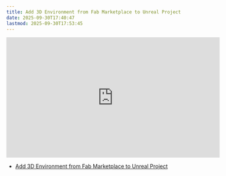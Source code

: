 ```yaml
---
title: Add 3D Environment from Fab Marketplace to Unreal Project
date: 2025-09-30T17:40:47
lastmod: 2025-09-30T17:53:45
---
```


<div class="video-grid">

<div class="iframe-16-9-container">
<iframe class="youTubeIframe" width="560" height="315" src="https://www.youtube.com/embed/GGUukL33ozs?rel=0" title="YouTube video player" frameborder="0" allow="accelerometer; autoplay; clipboard-write; encrypted-media; gyroscope; picture-in-picture; web-share" referrerpolicy="strict-origin-when-cross-origin" allowfullscreen></iframe>

</div>
</div>

- [Add 3D Environment from Fab Marketplace to Unreal Project](https://youtu.be/GGUukL33ozs)
